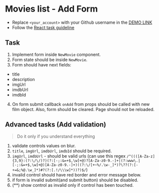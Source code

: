# Movies list - Add Form
- Replace `<your_account>` with your Github username in the
  [DEMO LINK](https://DimaBrushnivskyi.github.io/react_movies-list-add-form/)
- Follow the [React task guideline](https://github.com/mate-academy/react_task-guideline#react-tasks-guideline)

## Task
1. Implement form inside `NewMovie` component.
2. Form state should be inside `NewMovie`.
3. Form should have next fields:
  - title
  - description
  - imgUrl
  - imdbUrl
  - imdbId
4. On form submit callback `onAdd` from props should be called with new film object. Also, form should be cleared. Page should not be reloaded.

## Advanced tasks (Add validation)
> Do it only if you understand everything

1. validate controls values on blur.
2. `title`, `imgUrl`, `imdbUrl`, `imdbId` should be required.
3. `imgUrl`, `imdbUrl` - should be valid urls (can use this regex `/^((([A-Za-z]{3,9}:(?:\/\/)?)(?:[-;:&=+$,\w]+@)?[A-Za-z0-9.-]+|(?:www\.|[-;:&=+$,\w]+@)[A-Za-z0-9.-]+)((?:\/[+~%/.\w-_]*)?\??(?:[-+=&;%@.\w_]*)#?(?:[.!/\\\w]*))?)$/`)
4. invalid control should have red border and error message below.
5. if form is invalid submit(and submit button) should be disabled.
6. (\*\*) show control as invalid only if control has been touched.
